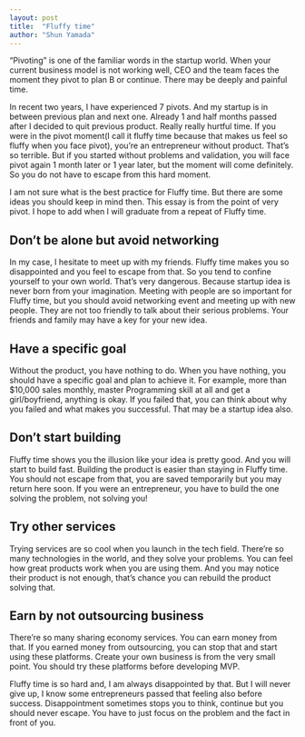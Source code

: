 ```yaml
---
layout: post
title:  "Fluffy time"
author: "Shun Yamada"
---
```


“Pivoting” is one of the familiar words in the startup world. When your current business model is not working well, CEO and the team faces the moment they pivot to plan B or continue. There may be deeply and painful time.

In recent two years, I have experienced 7 pivots. And my startup is in between previous plan and next one. Already 1 and half months passed after I decided to quit previous product. Really really hurtful time. If you were in the pivot moment(I call it fluffy time because that makes us feel so fluffy when you face pivot), you’re an entrepreneur without product. That’s so terrible. But if you started without problems and validation, you will face pivot again 1 month later or 1 year later, but the moment will come definitely. So you do not have to escape from this hard moment.

I am not sure what is the best practice for Fluffy time. But there are some ideas you should keep in mind then. This essay is from the point of very pivot. I hope to add when I will graduate from a repeat of Fluffy time.

## Don’t be alone but avoid networking
In my case, I hesitate to meet up with my friends. Fluffy time makes you so disappointed and you feel to escape from that. So you tend to confine yourself to your own world. That’s very dangerous. Because startup idea is never born from your imagination. Meeting with people are so important for Fluffy time, but you should avoid networking event and meeting up with new people. They are not too friendly to talk about their serious problems. Your friends and family may have a key for your new idea.

## Have a specific goal
Without the product, you have nothing to do. When you have nothing, you should have a specific goal and plan to achieve it. For example, more than $10,000 sales monthly, master Programming skill at all and get a girl/boyfriend, anything is okay. If you failed that, you can think about why you failed and what makes you successful. That may be a startup idea also.

## Don’t start building
Fluffy time shows you the illusion like your idea is pretty good. And you will start to build fast. Building the product is easier than staying in Fluffy time. You should not escape from that, you are saved temporarily but you may return here soon. If you were an entrepreneur, you have to build the one solving the problem, not solving you!

## Try other services
Trying services are so cool when you launch in the tech field. There’re so many technologies in the world, and they solve your problems. You can feel how great products work when you are using them. And you may notice their product is not enough, that’s chance you can rebuild the product solving that.

## Earn by not outsourcing business
There’re so many sharing economy services. You can earn money from that. If you earned money from outsourcing, you can stop that and start using these platforms. Create your own business is from the very small point. You should try these platforms before developing MVP.

Fluffy time is so hard and, I am always disappointed by that. But I will never give up, I know some entrepreneurs passed that feeling also before success. Disappointment sometimes stops you to think, continue but you should never escape. You have to just focus on the problem and the fact in front of you.
